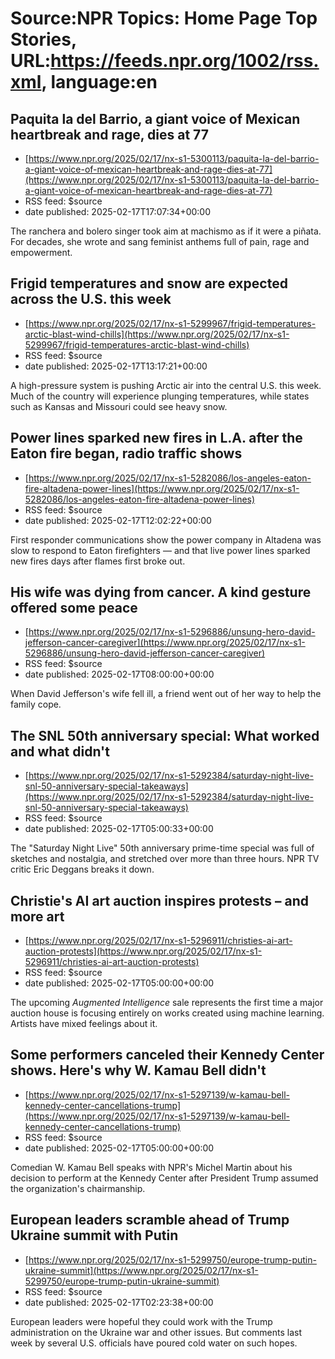 # Source:NPR Topics: Home Page Top Stories, URL:https://feeds.npr.org/1002/rss.xml, language:en

## Paquita la del Barrio, a giant voice of Mexican heartbreak and rage, dies at 77
 - [https://www.npr.org/2025/02/17/nx-s1-5300113/paquita-la-del-barrio-a-giant-voice-of-mexican-heartbreak-and-rage-dies-at-77](https://www.npr.org/2025/02/17/nx-s1-5300113/paquita-la-del-barrio-a-giant-voice-of-mexican-heartbreak-and-rage-dies-at-77)
 - RSS feed: $source
 - date published: 2025-02-17T17:07:34+00:00

The ranchera and bolero singer took aim at machismo as if it were a piñata. For decades, she wrote and sang feminist anthems full of pain, rage and empowerment.

## Frigid temperatures and snow are expected across the U.S. this week
 - [https://www.npr.org/2025/02/17/nx-s1-5299967/frigid-temperatures-arctic-blast-wind-chills](https://www.npr.org/2025/02/17/nx-s1-5299967/frigid-temperatures-arctic-blast-wind-chills)
 - RSS feed: $source
 - date published: 2025-02-17T13:17:21+00:00

A high-pressure system is pushing Arctic air into the central U.S. this week. Much of the country will experience plunging temperatures, while states such as Kansas and Missouri could see heavy snow.

## Power lines sparked new fires in L.A. after the Eaton fire began, radio traffic shows
 - [https://www.npr.org/2025/02/17/nx-s1-5282086/los-angeles-eaton-fire-altadena-power-lines](https://www.npr.org/2025/02/17/nx-s1-5282086/los-angeles-eaton-fire-altadena-power-lines)
 - RSS feed: $source
 - date published: 2025-02-17T12:02:22+00:00

First responder communications show the power company in Altadena was slow to respond to Eaton firefighters — and that live power lines sparked new fires days after flames first broke out.

## His wife was dying from cancer. A kind gesture offered some peace
 - [https://www.npr.org/2025/02/17/nx-s1-5296886/unsung-hero-david-jefferson-cancer-caregiver](https://www.npr.org/2025/02/17/nx-s1-5296886/unsung-hero-david-jefferson-cancer-caregiver)
 - RSS feed: $source
 - date published: 2025-02-17T08:00:00+00:00

When David Jefferson's wife fell ill, a friend went out of her way to help the family cope.

## The SNL 50th anniversary special: What worked and what didn't
 - [https://www.npr.org/2025/02/17/nx-s1-5292384/saturday-night-live-snl-50-anniversary-special-takeaways](https://www.npr.org/2025/02/17/nx-s1-5292384/saturday-night-live-snl-50-anniversary-special-takeaways)
 - RSS feed: $source
 - date published: 2025-02-17T05:00:33+00:00

The "Saturday Night Live" 50th anniversary prime-time special was full of sketches and nostalgia, and stretched over more than three hours. NPR TV critic Eric Deggans breaks it down.

## Christie's AI art auction inspires protests – and more art
 - [https://www.npr.org/2025/02/17/nx-s1-5296911/christies-ai-art-auction-protests](https://www.npr.org/2025/02/17/nx-s1-5296911/christies-ai-art-auction-protests)
 - RSS feed: $source
 - date published: 2025-02-17T05:00:00+00:00

The upcoming <em>Augmented Intelligence</em> sale represents the first time a major auction house is focusing entirely on works created using machine learning. Artists have mixed feelings about it.

## Some performers canceled their Kennedy Center shows. Here's why W. Kamau Bell didn't
 - [https://www.npr.org/2025/02/17/nx-s1-5297139/w-kamau-bell-kennedy-center-cancellations-trump](https://www.npr.org/2025/02/17/nx-s1-5297139/w-kamau-bell-kennedy-center-cancellations-trump)
 - RSS feed: $source
 - date published: 2025-02-17T05:00:00+00:00

Comedian W. Kamau Bell speaks with NPR's Michel Martin about his decision to perform at the Kennedy Center after President Trump assumed the organization's chairmanship.

## European leaders scramble ahead of Trump Ukraine summit with Putin
 - [https://www.npr.org/2025/02/17/nx-s1-5299750/europe-trump-putin-ukraine-summit](https://www.npr.org/2025/02/17/nx-s1-5299750/europe-trump-putin-ukraine-summit)
 - RSS feed: $source
 - date published: 2025-02-17T02:23:38+00:00

European leaders were hopeful they could work with the Trump administration on the Ukraine war and other issues. But comments last week by several U.S. officials have poured cold water on such hopes.

